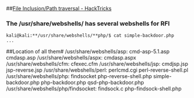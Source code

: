 ##[File Inclusion/Path traversal - HackTricks](https://book.hacktricks.xyz/pentesting-web/file-inclusion#remote-file-inclusion)

### The /usr/share/webshells/ has several webshells for RFI
```
kali@kali:**/usr/share/webshells/**php/$ cat simple-backdoor.php
...
```
##Location of all them#
/usr/share/webshells/asp:
cmd-asp-5.1.asp  cmdasp.asp
/usr/share/webshells/aspx:
cmdasp.aspx
/usr/share/webshells/cfm:
cfexec.cfm
/usr/share/webshells/jsp:
cmdjsp.jsp  jsp-reverse.jsp
/usr/share/webshells/perl:
perlcmd.cgi  perl-reverse-shell.pl
/usr/share/webshells/php:
findsocket        php-reverse-shell.php  simple-backdoor.php
php-backdoor.php  qsd-php-backdoor.php
/usr/share/webshells/php/findsocket:
findsock.c  php-findsock-shell.php
